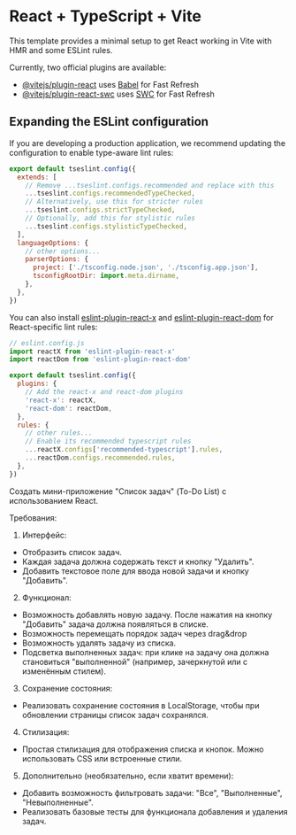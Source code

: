 # React + TypeScript + Vite

This template provides a minimal setup to get React working in Vite with HMR and some ESLint rules.

Currently, two official plugins are available:

- [@vitejs/plugin-react](https://github.com/vitejs/vite-plugin-react/blob/main/packages/plugin-react/README.md) uses [Babel](https://babeljs.io/) for Fast Refresh
- [@vitejs/plugin-react-swc](https://github.com/vitejs/vite-plugin-react-swc) uses [SWC](https://swc.rs/) for Fast Refresh

## Expanding the ESLint configuration

If you are developing a production application, we recommend updating the configuration to enable type-aware lint rules:

```js
export default tseslint.config({
  extends: [
    // Remove ...tseslint.configs.recommended and replace with this
    ...tseslint.configs.recommendedTypeChecked,
    // Alternatively, use this for stricter rules
    ...tseslint.configs.strictTypeChecked,
    // Optionally, add this for stylistic rules
    ...tseslint.configs.stylisticTypeChecked,
  ],
  languageOptions: {
    // other options...
    parserOptions: {
      project: ['./tsconfig.node.json', './tsconfig.app.json'],
      tsconfigRootDir: import.meta.dirname,
    },
  },
})
```

You can also install [eslint-plugin-react-x](https://github.com/Rel1cx/eslint-react/tree/main/packages/plugins/eslint-plugin-react-x) and [eslint-plugin-react-dom](https://github.com/Rel1cx/eslint-react/tree/main/packages/plugins/eslint-plugin-react-dom) for React-specific lint rules:

```js
// eslint.config.js
import reactX from 'eslint-plugin-react-x'
import reactDom from 'eslint-plugin-react-dom'

export default tseslint.config({
  plugins: {
    // Add the react-x and react-dom plugins
    'react-x': reactX,
    'react-dom': reactDom,
  },
  rules: {
    // other rules...
    // Enable its recommended typescript rules
    ...reactX.configs['recommended-typescript'].rules,
    ...reactDom.configs.recommended.rules,
  },
})
```


Создать мини-приложение "Список задач" (To-Do List) с использованием React.

Требования:

1. Интерфейс:
 - Отобразить список задач.
 - Каждая задача должна содержать текст и кнопку "Удалить".
 - Добавить текстовое поле для ввода новой задачи и кнопку "Добавить".

2. Функционал:
 - Возможность добавлять новую задачу. После нажатия на кнопку "Добавить" задача должна появляться в списке.
-  Возможность перемещать порядок задач через drag&amp;drop
 - Возможность удалять задачу из списка.
 - Подсветка выполненных задач: при клике на задачу она должна становиться "выполненной" (например, зачеркнутой или с изменённым стилем).

3. Сохранение состояния:
 - Реализовать сохранение состояния в LocalStorage, чтобы при обновлении страницы список задач сохранялся.

4. Стилизация:
 - Простая стилизация для отображения списка и кнопок. Можно использовать CSS или встроенные стили.

5. Дополнительно (необязательно, если хватит времени):
 - Добавить возможность фильтровать задачи: "Все", "Выполненные", "Невыполненные".
 - Реализовать базовые тесты для функционала добавления и удаления задач.
